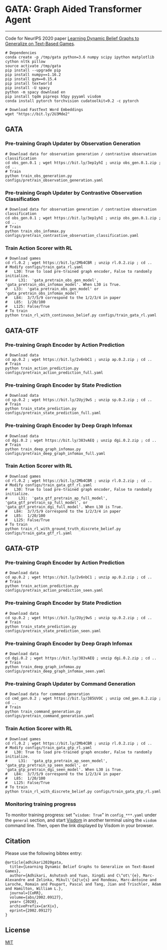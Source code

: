 # GATA: Graph Aided Transformer Agent
---------------------------------------------------------------------------
Code for NeurIPS 2020 paper [Learning Dynamic Belief Graphs to Generalize on Text-Based Games](https://arxiv.org/abs/2002.09127).

```
# Dependencies
conda create -p /tmp/gata python=3.6 numpy scipy ipython matplotlib cython nltk pillow
source activate /tmp/gata
pip install --upgrade pip
pip install numpy==1.16.2
pip install gym==0.15.4
pip install textworld
pip install -U spacy
python -m spacy download en
pip install tqdm pipreqs h5py pyyaml visdom
conda install pytorch torchvision cudatoolkit=9.2 -c pytorch

# Download FastText Word Embeddings
wget "https://bit.ly/2U3Mde2"
```

## GATA
### Pre-training Graph Updater by Observation Generation
```
# Download data for observation generation / contrastive observation classification
cd obs_gen.0.1 ; wget https://bit.ly/3ep1yhI ; unzip obs_gen.0.1.zip ; cd ..
# Train
python train_obs_generation.py configs/pretrain_observation_generation.yaml

```

### Pre-training Graph Updater by Contrastive Observation Classification
```
# Download data for observation generation / contrastive observation classification
cd obs_gen.0.1 ; wget https://bit.ly/3ep1yhI ; unzip obs_gen.0.1.zip ; cd ..
# Train
python train_obs_infomax.py configs/pretrain_contrastive_observation_classification.yaml

```

### Train Action Scorer with RL
```
# Download games
cd rl.0.2 ; wget https://bit.ly/2Mb4CBR ; unzip rl.0.2.zip ; cd ..
# Modify configs/train_gata_rl.yaml
#   L30: True to load pre-trained graph encoder, False to randomly initialize.
#     L31:  'gata_pretrain_obs_gen_model', 'gata_pretrain_obs_infomax_model'. When L30 is True.
#   L33:  'gata_pretrain_obs_gen_model' or 'gata_pretrain_obs_infomax_model'
#   L84:  3/7/5/9 correspond to the 1/2/3/4 in paper
#   L85:  1/20/100
#   L125: False/True
# To train
python train_rl_with_continuous_belief.py configs/train_gata_rl.yaml

```

## GATA-GTF
### Pre-training Graph Encoder by Action Prediction
```
# Download data
cd ap.0.2 ; wget https://bit.ly/2v6nbC1 ; unzip ap.0.2.zip ; cd ..
# Train
python train_action_prediction.py configs/pretrain_action_prediction_full.yaml

```

### Pre-training Graph Encoder by State Prediction
```
# Download data
cd sp.0.2 ; wget https://bit.ly/2Uyj9wS ; unzip sp.0.2.zip ; cd ..
# Train
python train_state_prediction.py configs/pretrain_state_prediction_full.yaml

```

### Pre-training Graph Encoder by Deep Graph Infomax
```
# Download data
cd dgi.0.2 ; wget https://bit.ly/383vAEQ ; unzip dgi.0.2.zip ; cd ..
# Train
python train_deep_graph_infomax.py configs/pretrain_deep_graph_infomax_full.yaml

```

### Train Action Scorer with RL
```
# Download games
cd rl.0.2 ; wget https://bit.ly/2Mb4CBR ; unzip rl.0.2.zip ; cd ..
# Modify configs/train_gata_gtf_rl.yaml
#   L30: True to load pre-trained graph encoder, False to randomly initialize.
#     L31:  'gata_gtf_pretrain_ap_full_model', 'gata_gtf_pretrain_sp_full_model', or 'gata_gtf_pretrain_dgi_full_model'. When L30 is True.
#   L84:  3/7/5/9 correspond to the 1/2/3/4 in paper
#   L85:  1/20/100
#   L125: False/True
# To train
python train_rl_with_ground_truth_discrete_belief.py configs/train_gata_gtf_rl.yaml

```

## GATA-GTP
### Pre-training Graph Encoder by Action Prediction
```
# Download data
cd ap.0.2 ; wget https://bit.ly/2v6nbC1 ; unzip ap.0.2.zip ; cd ..
# Train
python train_action_prediction.py configs/pretrain_action_prediction_seen.yaml

```

### Pre-training Graph Encoder by State Prediction
```
# Download data
cd sp.0.2 ; wget https://bit.ly/2Uyj9wS ; unzip sp.0.2.zip ; cd ..
# Train
python train_state_prediction.py configs/pretrain_state_prediction_seen.yaml

```

### Pre-training Graph Encoder by Deep Graph Infomax
```
# Download data
cd dgi.0.2 ; wget https://bit.ly/383vAEQ ; unzip dgi.0.2.zip ; cd ..
# Train
python train_deep_graph_infomax.py configs/pretrain_deep_graph_infomax_seen.yaml

```

### Pre-training Graph Updater by Command Generation
```
# Download data for command generation
cd cmd_gen.0.2 ; wget https://bit.ly/385UVOC ; unzip cmd_gen.0.2.zip ; cd ..
# Train
python train_command_generation.py configs/pretrain_command_generation.yaml

```

### Train Action Scorer with RL
```
# Download games
cd rl.0.2 ; wget https://bit.ly/2Mb4CBR ; unzip rl.0.2.zip ; cd ..
# Modify configs/train_gata_gtp_rl.yaml
#   L30: True to load pre-trained graph encoder, False to randomly initialize.
#     L31:  'gata_gtp_pretrain_ap_seen_model', 'gata_gtp_pretrain_sp_seen_model', or 'gata_gtp_pretrain_dgi_seen_model'. When L30 is True.
#   L84:  3/7/5/9 correspond to the 1/2/3/4 in paper
#   L85:  1/20/100
#   L125: False/True
# To train
python train_rl_with_discrete_belief.py configs/train_gata_gtp_rl.yaml

```


### Monitoring training progress
To monitor training progress: set "`visdom: True`" in `config_***.yaml` under the `general` section, and start [Visdom](https://github.com/facebookresearch/visdom) in another terminal using the `visdom` command line. Then, open the link displayed by Visdom in your browser.


## Citation

Please use the following bibtex entry:
```
@article{adhikari2020gata,
  title={Learning Dynamic Belief Graphs to Generalize on Text-Based Games},
  author={Adhikari, Ashutosh and Yuan, Xingdi and C\^ot\'{e}, Marc-Alexandre and Zelinka, Mikul\'{a}\v{s} and Rondeau, Marc-Antoine and Laroche, Romain and Poupart, Pascal and Tang, Jian and Trischler, Adam and Hamilton, William L.},
  journal={CoRR},
  volume={abs/2002.09127},
  year= {2020},
  archivePrefix={arXiv},
  eprint={2002.09127}
}
```

## License

[MIT](./LICENSE)
